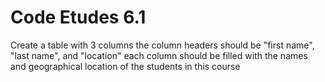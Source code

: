 # Code Etudes 6.1
Create a table with 3 columns
the column headers should be "first name", "last name", and "location"
each column should be filled with the names and geographical location of the
students in this course 
